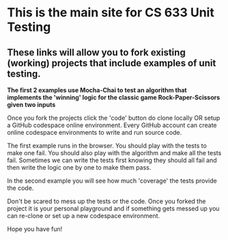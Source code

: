# This is the main site for CS 633 Unit Testing

## These links will allow you to fork existing (working) projects that include examples of unit testing.

**The first 2 examples use Mocha-Chai to test an algorithm that implements the 'winning' logic for the 
classic game Rock-Paper-Scissors given two inputs**

Once you fork the projects click the 'code' button do clone locally OR setup a GitHub codespace online
environment.  Every GitHub account can create online codespace environments to write and run source code.

The first example runs in the browser. You should play with the tests to make one fail.  You should also 
play with the algorithm and make all the tests fail.  Sometimes we can write the tests first knowing they 
should all fail and then write the logic one by one to make them pass.  

In the second example you will see how much 'coverage' the tests provide the code.  

Don't be scared to mess up the tests or the code.  Once you forked the project it is your personal playground 
and if something gets messed up you can re-clone or set up a new codespace environment.
  
Hope you have fun!
